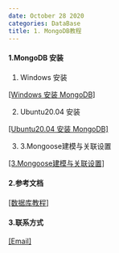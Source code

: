 ```yaml
---
date: October 28 2020
categories: DataBase
title: 1. MongoDB教程
---
```


#### 1.MongoDB 安装

1. Windows 安装

[[Windows 安装 MongoDB]](https://web-oyster.github.io/2020/10/28/DataBase/MongoDB/Tags/Windows%E5%AE%89%E8%A3%85MongoDB/)

2. Ubuntu20.04 安装

[[Ubuntu20.04 安装 MongoDB]](https://web-oyster.github.io/2020/10/28/Linux/Ubuntu/6.Ubuntu20.04%E5%AE%89%E8%A3%85MongoDB/)

3. 3.Mongoose建模与关联设置

[[3.Mongoose建模与关联设置]](https://web-oyster.github.io/2020/10/28/DataBase/MongoDB/Tags/2.Mongoose%E5%BB%BA%E6%A8%A1%E4%B8%8E%E5%85%B3%E8%81%94%E8%AE%BE%E7%BD%AE/)

#### 2.参考文档

[[数据库教程]](https://web-oyster.github.io/2020/10/28/DataBase/Tutorial/%E6%95%B0%E6%8D%AE%E5%BA%93%E6%95%99%E7%A8%8B/)

#### 3.联系方式

[[Email]](yuanmin8888@outlook.com)
